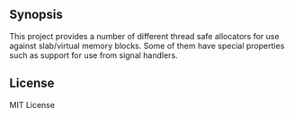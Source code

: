 ## Synopsis

This project provides a number of different thread safe allocators for use against slab/virtual memory blocks.
Some of them have special properties such as support for use from signal handlers.  

## License

MIT License

